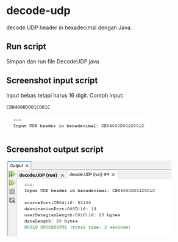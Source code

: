 # decode-udp
decode UDP header in hexadecimal dengan Java.

## Run script
Simpan dan run file DecodeUDP.java

## Screenshot input script
Input bebas tetapi harus 16 digit. Contoh input:

``` js
CB84000D001C001C
```
![input](https://github.com/muhfauzidk/decode-udp/blob/cd7a628c28720b9d385c69cb4ba5a2fc736a0698/input.png)

## Screenshot output script
![output](https://github.com/muhfauzidk/decode-udp/blob/cd7a628c28720b9d385c69cb4ba5a2fc736a0698/output.png)
